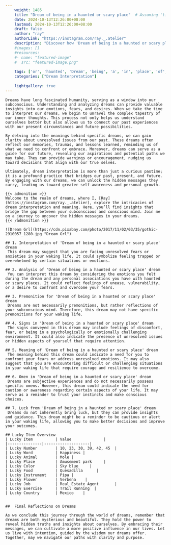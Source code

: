 ```yaml
---
    weight: 1485
    title: "Dream of being in a haunted or scary place"  # Assuming 'title' column exists
    date: 2024-10-13T12:26:00+08:00
    lastmod: 2024-10-13T12:26:00+08:00
    draft: false
    author: "ray"
    authorLink: "https://instagram.com/ray._.atelier"
    description: "Discover how 'Dream of being in a haunted or scary place' can interpret your future and uncover its significant meanings in your life."
    #images: []
    #resources:
    #- name: "featured-image"
    #  src: "featured-image.png"
    
    tags: ['or', 'haunted', 'Dream', 'being', 'a', 'in', 'place', 'of', 'scary']
    categories: ["Dream Interpretation"]
    
    lightgallery: true
---
```

    
    Dreams have long fascinated humanity, serving as a window into our subconscious. Understanding and analyzing dreams can provide valuable insights into our emotions, fears, and desires. When we take the time to interpret our dreams, we begin to unravel the complex tapestry of our inner thoughts. This process not only helps us understand ourselves better but also allows us to connect our past experiences with our present circumstances and future possibilities.
    
    By delving into the meanings behind specific dreams, we can gain clarity about unresolved issues from our past. These dreams often reflect our memories, traumas, and lessons learned, reminding us of what we need to confront or embrace. Moreover, dreams can serve as a guide for our future, revealing our aspirations and potential paths we may take. They can provide warnings or encouragement, nudging us toward decisions that align with our true selves.
    
    Ultimately, dream interpretation is more than just a curious pastime; it is a profound practice that bridges our past, present, and future. By engaging with our dreams, we can unlock the hidden messages they carry, leading us toward greater self-awareness and personal growth.
    
    {{< admonition >}}
    Welcome to the realm of dreams, where I, [Ray](https://instagram.com/ray._.atelier), explore the intricacies of dream interpretation and meaning. Here, you’ll find insights that bridge the gap between your subconscious and conscious mind. Join me on a journey to uncover the hidden messages in your dreams.
    {{< /admonition >}}
    
    ![Dream Grl](https://cdn.pixabay.com/photo/2017/11/02/03/35/gothic-2910057_1280.jpg "Dream Grl")
    
    ## 1. Interpretation of 'Dream of being in a haunted or scary place' dream
     This dream may suggest that you are facing unresolved fears or anxieties in your waking life. It could symbolize feeling trapped or overwhelmed by certain situations or emotions.
    
    ## 2. Analysis of 'Dream of being in a haunted or scary place' dream
     You can interpret this dream by considering the emotions you felt during the dream and any personal associations you have with haunted or scary places. It could reflect feelings of unease, vulnerability, or a desire to confront and overcome your fears.
    
    ## 3. Premonition for 'Dream of being in a haunted or scary place' dream
     Dreams are not necessarily premonitions, but rather reflections of your subconscious mind. Therefore, this dream may not have specific premonitions for your waking life.
    
    ## 4. Signs in 'Dream of being in a haunted or scary place' dream
     The signs conveyed in this dream may include feelings of discomfort, fear, or being in a psychologically or emotionally challenging environment. It could also indicate the presence of unresolved issues or hidden aspects of yourself that require attention.
    
    ## 5. Meaning of 'Dream of being in a haunted or scary place' dream
     The meaning behind this dream could indicate a need for you to confront your fears or address unresolved emotions. It may also suggest that you are encountering difficult or challenging situations in your waking life that require courage and resilience to overcome.
    
    ## 6. Omen in 'Dream of being in a haunted or scary place' dream
     Dreams are subjective experiences and do not necessarily possess specific omens. However, this dream could indicate the need for caution or awareness regarding certain aspects of your life. It may serve as a reminder to trust your instincts and make conscious choices.
    
    ## 7. Luck from 'Dream of being in a haunted or scary place' dream
     Dreams do not inherently bring luck, but they can provide insights and guidance. This dream might be a reminder to be cautious or alert in your waking life, allowing you to make better decisions and improve your outcomes.
    
    ## Lucky Item Overview
    | Lucky Item          | Value              |
    |---------------|--------------------|
    | Lucky Number        | 10, 23, 30, 39, 42, 45  |
    | Lucky Word          | Happiness |
    | Lucky Animal        | Mole |
    | Lucky Place         | Amusement park     |
    | Lucky Color         | Sky blue     |
    | Lucky Food          | Quesadilla      |
    | Lucky Instrument    | Pipa |
    | Lucky Flower        | Verbena    |
    | Lucky Job           | Real Estate Agent       |
    | Lucky Exercise      | Trail Running  |
    | Lucky Country       | Mexico    |
    
    
    ##  Final Reflections on Dreams
    
    As we conclude this journey through the world of dreams, remember that dreams are both mysterious and beautiful. They hold the power to reveal hidden truths and insights about ourselves. By embracing their messages, we can cultivate a more positive influence in our lives. Let us live with intention, guided by the wisdom our dreams offer. Together, may we navigate our paths with clarity and purpose.
    